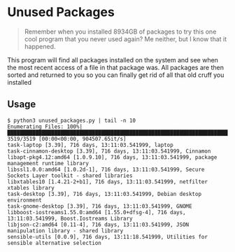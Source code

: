 # Unused Packages

> Remember when you installed 8934GB of packages to try this one cool program
> that you never used again? Me neither, but I know that it happened.

This program will find all packages installed on the system and see when the
most recent access of a file in that package was. All packages are then sorted
and returned to you so you can finally get rid of all that old cruff you
installed


## Usage

```
$ python3 unused_packages.py | tail -n 10
Enumerating Files: 100%|████████████████████████████████████████████████████████████████████████| 3519/3519 [00:00<00:00, 904507.65it/s]
task-laptop [3.39], 716 days, 13:11:03.541999, laptop
task-cinnamon-desktop [3.39], 716 days, 13:11:03.541999, Cinnamon
libapt-pkg4.12:amd64 [1.0.9.10], 716 days, 13:11:03.541999, package management runtime library
libssl1.0.0:amd64 [1.0.2d-1], 716 days, 13:11:03.541999, Secure Sockets Layer toolkit - shared libraries
libxtables10 [1.4.21-2+b1], 716 days, 13:11:03.541999, netfilter xtables library
task-desktop [3.39], 716 days, 13:11:03.541999, Debian desktop environment
task-gnome-desktop [3.39], 716 days, 13:11:03.541999, GNOME
libboost-iostreams1.55.0:amd64 [1.55.0+dfsg-4], 716 days, 13:11:03.541999, Boost.Iostreams Library
libjson-c2:amd64 [0.11-4], 716 days, 13:11:03.541999, JSON manipulation library - shared library
sensible-utils [0.0.9], 716 days, 13:11:18.541999, Utilities for sensible alternative selection
```
